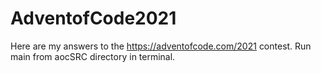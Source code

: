 # AdventofCode2021
Here are my answers to the https://adventofcode.com/2021 contest. Run main from aocSRC directory in terminal.
